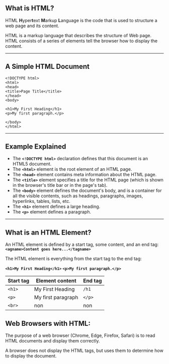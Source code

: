 ## What is HTML?

HTML **H**yper**t**ext **M**arkup **L**anguage is the code that is used to structure a web page and its content.

HTML is a markup language that describes the structure of Web page. HTML consists of a series of elements tell the browser how to display the content.

---

## A Simple HTML Document

```
<!DOCTYPE html>
<html>
<head>
<title>Page Title</title>
</head>
<body>

<h1>My First Heading</h1>
<p>My first paragraph.</p>

</body>
</html>
```

---

## Example Explained

- The **`<!DOCTYPE html>`** declaration defines that this document is an HTML5 document.
- The **`<html>`** element is the root element of an HTML page.
- The **`<head>`** element contains meta information about the HTML page.
- The **`<title>`** element specifies a title for the HTML page (which is shown in the browser's title bar or in the page's tab).
- The **`<body>`** element defines the document's body, and is a container for all the visible contents, such as headings, paragraphs, images, hyperlinks, tables, lists, etc.
- The **`<h1>`** element defines a large heading.
- The **`<p>`** element defines a paragraph.

---

## What is an HTML Element?

An HTML element is defined by a start tag, some content, and an end tag:
**`<agname>Content goes here...</tagname>`**

The HTML element is everything from the start tag to the end tag:

**`<h1>My First Heading</h1>`
`<p>My first paragraph.</p>`**

| **Start tag** | **Element content** | **End tag** |
| ------------- | ------------------- | ----------- |
| `<h1>`        | My First Heading    | `/h1`       |
| `<p>`         | My first paragraph  | `</p>`      |
| `<br>`        | non                 | non         |

## Web Browsers with HTML:

The purpose of a web browser (Chrome, Edge, Firefox, Safari) is to read HTML documents and display them correctly.

A browser does not display the HTML tags, but uses them to determine how to display the document.
